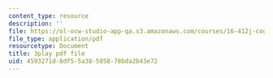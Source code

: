 ```yaml
---
content_type: resource
description: ''
file: https://ol-ocw-studio-app-qa.s3.amazonaws.com/courses/16-412j-cognitive-robotics-spring-2016/4593271d8df55a38505878bda2b43e72_Tmhe33f9mWA.pdf
file_type: application/pdf
resourcetype: Document
title: 3play pdf file
uid: 4593271d-8df5-5a38-5058-78bda2b43e72
---
```

